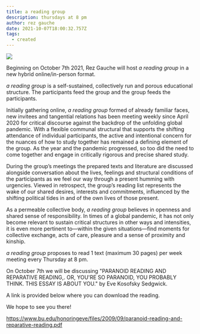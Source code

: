 ```yaml
---
title: a reading group
description: thursdays at 8 pm
author: rez gauche
date: 2021-10-07T18:00:32.757Z
tags:
  - created
---
```

![](/static/img/readinggroup.jpg)

Beginning on October 7th 2021, Rez Gauche will host *a reading group* in a new hybrid online/in-person format.

*a reading group* is a self-sustained, collectively run and porous educational structure. The participants feed the group and the group feeds the participants. 

Initially gathering online, *a reading group* formed of already familiar faces, new invitees and tangential relations has been meeting weekly since April 2020 for critical discourse against the backdrop of the unfolding global pandemic. With a flexible communal structural that supports the shifting attendance of individual participants, the active and intentional concern for the nuances of how to study together has remained a defining element of the group. As the year and the pandemic progressed, so too did the need to come together and engage in critically rigorous and precise shared study. 

During the group’s meetings the prepared texts and literature are discussed alongside conversation about the lives, feelings and structural conditions of the participants as we feel our way through a present humming with urgencies. Viewed in retrospect, the group’s reading list represents the wake of our shared desires, interests and commitments, influenced by the shifting political tides in and of the own lives of those present.

As a permeable collective body, *a reading group* believes in openness and shared sense of responsibility. In times of a global pandemic, it has not only become relevant to sustain critical structures in other ways and intensities, it is even more pertinent to—within the given situations—find moments for collective exchange, acts of care, pleasure and a sense of proximity and kinship. 

*a reading group* proposes to read 1 text (maximum 30 pages) per week meeting every Thursday at 8 pm. 

On October 7th we will be discussing "PARANOID READING AND REPARATIVE READING,. OR, YOU'RE SO PARANOID, YOU PROBABLY THINK. THIS ESSAY IS ABOUT YOU." by Eve Kosofsky Sedgwick. 

A link is provided below where you can download the reading. 

We hope to see you there! 

https://www.bu.edu/honoringeve/files/2009/09/paranoid-reading-and-reparative-reading.pdf